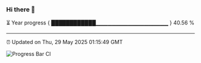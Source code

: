 ### Hi there 👋

⏳ Year progress { ████████████▁▁▁▁▁▁▁▁▁▁▁▁▁▁▁▁▁▁ } 40.56 %

---

⏰ Updated on Thu, 29 May 2025 01:15:49 GMT

![Progress Bar CI](https://github.com/liununu/liununu/workflows/Progress%20Bar%20CI/badge.svg)
